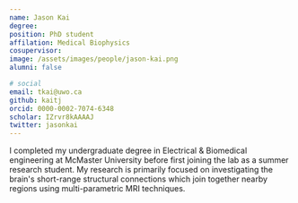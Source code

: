 ```yaml
---
name: Jason Kai
degree: 
position: PhD student
affilation: Medical Biophysics
cosupervisor:
image: /assets/images/people/jason-kai.png
alumni: false

# social
email: tkai@uwo.ca
github: kaitj
orcid: 0000-0002-7074-6348
scholar: IZrvr8kAAAAJ
twitter: jasonkai
---
```


I completed my undergraduate degree in Electrical & Biomedical engineering at McMaster University before first joining the lab as a summer research student. My research is primarily focused on investigating the brain's short-range structural connections which join together nearby regions using multi-parametric MRI techniques.

